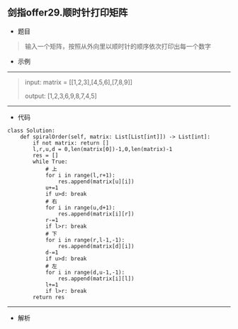 剑指offer29.顺时针打印矩阵
----------
 - 题目
>输入一个矩阵，按照从外向里以顺时针的顺序依次打印出每一个数字
 - 示例
 ----------
>input: matrix = [[1,2,3],[4,5,6],[7,8,9]]
> 
> output: [1,2,3,6,9,8,7,4,5]
 ----------
 - 代码
 >
>
    class Solution:
        def spiralOrder(self, matrix: List[List[int]]) -> List[int]:
            if not matrix: return []
            l,r,u,d = 0,len(matrix[0])-1,0,len(matrix)-1
            res = []
            while True:
                # 上
                for i in range(l,r+1):
                    res.append(matrix[u][i])
                u+=1
                if u>d: break
                # 右
                for i in range(u,d+1):
                    res.append(matrix[i][r])
                r-=1
                if l>r: break
                # 下
                for i in range(r,l-1,-1):
                    res.append(matrix[d][i])
                d-=1
                if u>d: break
                # 左
                for i in range(d,u-1,-1):
                    res.append(matrix[i][l])
                l+=1
                if l>r: break
            return res
  ----------
 - 解析
 > 
> 